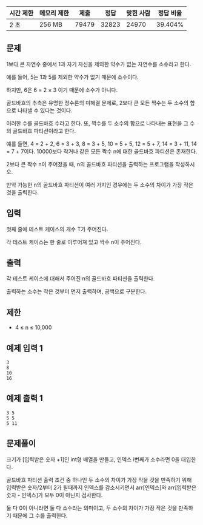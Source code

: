 | 시간 제한 | 메모리 제한 | 제출 | 정답 | 맞힌 사람 | 정답 비율 |
| --- | --- | --- | --- | --- | --- |
| 2 초 | 256 MB | 79479 | 32823 | 24970 | 39.404% |

## 문제

1보다 큰 자연수 중에서  1과 자기 자신을 제외한 약수가 없는 자연수를 소수라고 한다. 

예를 들어, 5는 1과 5를 제외한 약수가 없기 때문에 소수이다. 

하지만, 6은 6 = 2 × 3 이기 때문에 소수가 아니다.

골드바흐의 추측은 유명한 정수론의 미해결 문제로, 2보다 큰 모든 짝수는 두 소수의 합으로 나타낼 수 있다는 것이다. 

이러한 수를 골드바흐 수라고 한다. 또, 짝수를 두 소수의 합으로 나타내는 표현을 그 수의 골드바흐 파티션이라고 한다. 

예를 들면, 4 = 2 + 2, 6 = 3 + 3, 8 = 3 + 5, 10 = 5 + 5, 12 = 5 + 7, 14 = 3 + 11, 14 = 7 + 7이다. 10000보다 작거나 같은 모든 짝수 n에 대한 골드바흐 파티션은 존재한다.

2보다 큰 짝수 n이 주어졌을 때, n의 골드바흐 파티션을 출력하는 프로그램을 작성하시오. 

만약 가능한 n의 골드바흐 파티션이 여러 가지인 경우에는 두 소수의 차이가 가장 작은 것을 출력한다.

## 입력

첫째 줄에 테스트 케이스의 개수 T가 주어진다. 

각 테스트 케이스는 한 줄로 이루어져 있고 짝수 n이 주어진다.

## 출력

각 테스트 케이스에 대해서 주어진 n의 골드바흐 파티션을 출력한다. 

출력하는 소수는 작은 것부터 먼저 출력하며, 공백으로 구분한다.

## 제한
- 4 ≤ n ≤ 10,000

## 예제 입력 1

```
3
8
10
16
```

## 예제 출력 1

```
3 5
5 5
5 11
```

## 문제풀이

크기가 [입력받은 숫자 +1]인 int형 배열을 만들고, 인덱스 i번째가 소수라면 0을 대입한다.

골드바흐 파티션 출력 조건 중 하나인 두 소수의 차이가 가장 작을 것을 만족하기 위해 입력받은 숫자/2부터 2가 될때까지 인덱스를 감소시키면서 arr[인덱스]와 arr[입력받은 숫자 - 인덱스]가 모두 0이 아닌지 검사한다.

둘 다 0이 아니라면 둘 다 소수라는 의미이고, 두 소수의 차이가 가장 작은 것을 만족하기 때문에 그 수를 출력한다.
